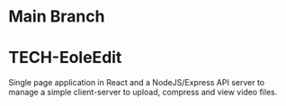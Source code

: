 # Main Branch

# TECH-EoleEdit

Single page application in React and a NodeJS/Express API server to manage a simple client-server to upload, compress and view video files.
